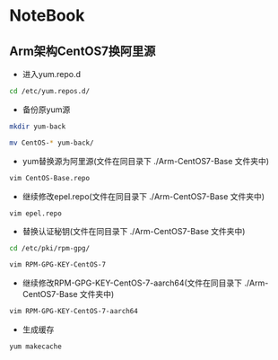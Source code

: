# NoteBook
## Arm架构CentOS7换阿里源
* 进入yum.repo.d  
```bash
cd /etc/yum.repos.d/
```
* 备份原yum源  
```bash
mkdir yum-back
```
```bash
mv CentOS-* yum-back/
```
* yum替换源为阿里源(文件在同目录下 ./Arm-CentOS7-Base 文件夹中)
```bash
vim CentOS-Base.repo
```
* 继续修改epel.repo(文件在同目录下 ./Arm-CentOS7-Base 文件夹中)
```bash
vim epel.repo
```
* 替换认证秘钥(文件在同目录下 ./Arm-CentOS7-Base 文件夹中)
```bash
cd /etc/pki/rpm-gpg/
```
```bash
vim RPM-GPG-KEY-CentOS-7
```  
* 继续修改RPM-GPG-KEY-CentOS-7-aarch64(文件在同目录下 ./Arm-CentOS7-Base 文件夹中)
```bash
vim RPM-GPG-KEY-CentOS-7-aarch64
```
* 生成缓存
```bash
yum makecache
```  
